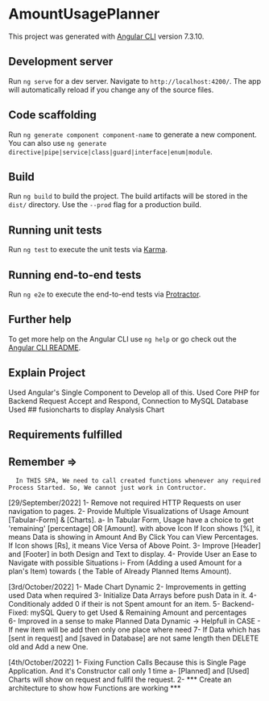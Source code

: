 # AmountUsagePlanner

This project was generated with [Angular CLI](https://github.com/angular/angular-cli) version 7.3.10.

## Development server

Run `ng serve` for a dev server. Navigate to `http://localhost:4200/`. The app will automatically reload if you change any of the source files.

## Code scaffolding

Run `ng generate component component-name` to generate a new component. You can also use `ng generate directive|pipe|service|class|guard|interface|enum|module`.

## Build

Run `ng build` to build the project. The build artifacts will be stored in the `dist/` directory. Use the `--prod` flag for a production build.

## Running unit tests

Run `ng test` to execute the unit tests via [Karma](https://karma-runner.github.io).

## Running end-to-end tests

Run `ng e2e` to execute the end-to-end tests via [Protractor](http://www.protractortest.org/).

## Further help

To get more help on the Angular CLI use `ng help` or go check out the [Angular CLI README](https://github.com/angular/angular-cli/blob/master/README.md).

## Explain Project 

 Used Angular's Single Component to Develop all of this.
 Used Core PHP for Backend Request Accept and Respond, Connection to MySQL Database
 Used ## fusioncharts to display Analysis Chart
  
## Requirements fulfilled

  ## Remember => 
      In THIS SPA, We need to call created functions whenever any required Process Started. So, We cannot just work in Contructor.

 [29/September/2022]
 1- Remove not required HTTP Requests on user navigation to pages.
 2- Provide Multiple Visualizations of Usage Amount [Tabular-Form]  & [Charts].
    a- In Tabular Form, Usage have a choice to get 'remaining' [percentage] OR [Amount]. with above Icon 
        If Icon shows [%], it means Data is showing in Amount And By Click You can View Percentages.
        If Icon shows [Rs], it means Vice Versa of Above Point.
 3- Improve [Header] and [Footer] in both Design and Text to display.
 4- Provide User an Ease to Navigate with possible Situations
      i- From (Adding a used Amount for a plan's Item) towards ( the Table of Already Planned Items Amount). 

  [3rd/October/2022]
  1- Made Chart Dynamic 
  2- Improvements in getting used Data when required
  3- Initialize Data Arrays before push Data in it.
  4- Conditionaly added 0 if their is not Spent amount for an item. 
  5- Backend-Fixed: mySQL Query to get Used & Remaining Amount and percentages  
  6- Improved in a sense to make Planned Data Dynamic -> Helpfull in CASE - If new item will be add then only one place where need 
  7- If Data which has [sent in request] and [saved in Database] are not same length then DELETE old and Add a new One.

  [4th/October/2022] 
  1- Fixing Function Calls Because this is Single Page Application. And it's Constructor call only 1 time
     a- [Planned] and [Used] Charts will show on request and fullfil the request.
  2- *** Create an architecture to show how Functions are working ***
